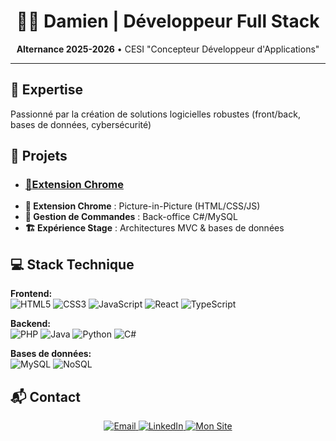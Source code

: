 <h1 align="center">👨‍💻 Damien | Développeur Full Stack</h1>
<p align="center">
  <strong>Alternance 2025-2026</strong> • CESI "Concepteur Développeur d'Applications"<br>
</p>

---

## 🚀 Expertise
Passionné par la création de solutions logicielles robustes (front/back, bases de données, cybersécurité)

## 🔨 Projets
- ### [🧩**Extension Chrome**](https://damien-codes.github.io/Web-Extension-Site)
- **🧩 Extension Chrome** : Picture-in-Picture (HTML/CSS/JS)
- **🛒 Gestion de Commandes** : Back-office C#/MySQL
- **🏗️ Expérience Stage** : Architectures MVC & bases de données

## 💻 Stack Technique
**Frontend:**  
![HTML5](https://img.shields.io/badge/-HTML5-E34F26?logo=html5&logoColor=white)
![CSS3](https://img.shields.io/badge/-CSS3-1572B6?logo=css3&logoColor=white)
![JavaScript](https://img.shields.io/badge/-JavaScript-F7DF1E?logo=javascript&logoColor=black)
![React](https://img.shields.io/badge/-React-61DAFB?logo=react&logoColor=black)
![TypeScript](https://img.shields.io/badge/-TypeScript-3178C6?logo=typescript&logoColor=white)

**Backend:**  
![PHP](https://img.shields.io/badge/-PHP-777BB4?logo=php&logoColor=white)
![Java](https://img.shields.io/badge/-Java-007396?logo=java&logoColor=white)
![Python](https://img.shields.io/badge/-Python-3776AB?logo=python&logoColor=white)
![C#](https://img.shields.io/badge/-C%23-239120?logo=c-sharp&logoColor=white)

**Bases de données:**  
![MySQL](https://img.shields.io/badge/-MySQL-4479A1?logo=mysql&logoColor=white)
![NoSQL](https://img.shields.io/badge/-NoSQL-4EA94B?logo=mongodb&logoColor=white)

## 📬 Contact
<p align="center">
  <a href="mailto:pinodamien@gmail.com">
    <img src="https://img.shields.io/badge/Email-pinodamien@gmail.com-D14836?logo=gmail" alt="Email">
  </a>
  <a href="https://www.linkedin.com/in/damien-pino">
    <img src="https://img.shields.io/badge/LinkedIn-Damien_Pino-0A66C2?logo=linkedin" alt="LinkedIn">
  </a>
  <a href="https://damien-codes.github.io/Mes_Reseaux/">
    <img src="https://img.shields.io/badge/Portfolio-damien--codes.github.io-4285F4?logo=google-chrome" alt="Mon Site">
  </a>
</p>
